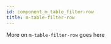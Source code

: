 ```yaml
---
id: component_m_table_filter-row
title: m-table-filter-row
---
```


More on `m-table-filter-row` goes here